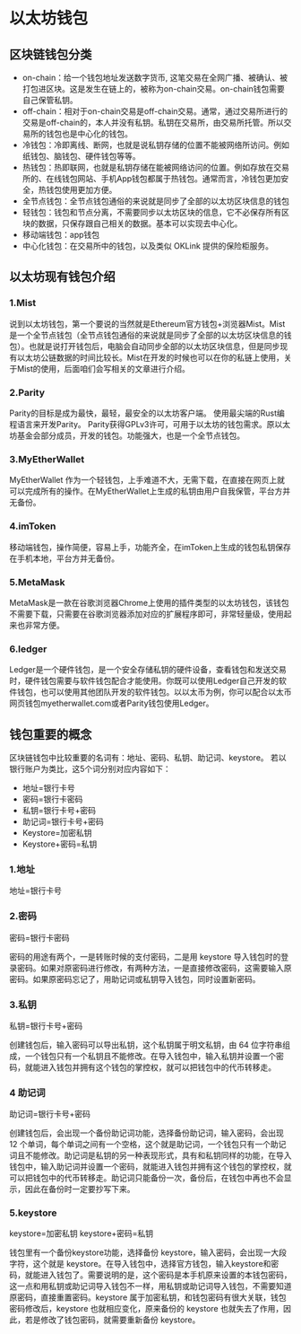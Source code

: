 # 以太坊钱包

## 区块链钱包分类

* on-chain：给一个钱包地址发送数字货币, 这笔交易在全网广播、被确认、被打包进区块。这是发生在链上的，被称为on-chain交易。on-chain钱包需要自己保管私钥。
* off-chain：相对于on-chain交易是off-chain交易。通常，通过交易所进行的交易是off-chain的，本人并没有私钥。私钥在交易所，由交易所托管。所以交易所的钱包也是中心化的钱包。
* 冷钱包：冷即离线、断网，也就是说私钥存储的位置不能被网络所访问。例如纸钱包、脑钱包、硬件钱包等等。
* 热钱包：热即联网，也就是私钥存储在能被网络访问的位置。例如存放在交易所的、在线钱包网站、手机App钱包都属于热钱包。通常而言，冷钱包更加安全，热钱包使用更加方便。
* 全节点钱包：全节点钱包通俗的来说就是同步了全部的以太坊区块信息的钱包
* 轻钱包：钱包和节点分离，不需要同步以太坊区块的信息，它不必保存所有区块的数据，只保存跟自己相关的数据。基本可以实现去中心化。
* 移动端钱包：app钱包
* 中心化钱包：在交易所中的钱包，以及类似 OKLink 提供的保险柜服务。

## 以太坊现有钱包介绍

### 1.Mist

说到以太坊钱包，第一个要说的当然就是Ethereum官方钱包+浏览器Mist。Mist是一个全节点钱包（全节点钱包通俗的来说就是同步了全部的以太坊区块信息的钱包）。也就是说打开钱包后，电脑会自动同步全部的以太坊区块信息，但是同步现有以太坊公链数据的时间比较长。Mist在开发的时候也可以在你的私链上使用，关于Mist的使用，后面咱们会写相关的文章进行介绍。

### 2.Parity

Parity的目标是成为最快，最轻，最安全的以太坊客户端。 使用最尖端的Rust编程语言来开发Parity。 Parity获得GPLv3许可，可用于以太坊的钱包需求。原以太坊基金会部分成员，开发的钱包。功能强大，也是一个全节点钱包。

### 3.MyEtherWallet

MyEtherWallet 作为一个轻钱包，上手难道不大，无需下载，在直接在网页上就可以完成所有的操作。在MyEtherWallet上生成的私钥由用户自我保管，平台方并无备份。

### 4.imToken

移动端钱包，操作简便，容易上手，功能齐全，在imToken上生成的钱包私钥保存在手机本地，平台方并无备份。

### 5.MetaMask

MetaMask是一款在谷歌浏览器Chrome上使用的插件类型的以太坊钱包，该钱包不需要下载，只需要在谷歌浏览器添加对应的扩展程序即可，非常轻量级，使用起来也非常方便。

### 6.ledger

Ledger是一个硬件钱包，是一个安全存储私钥的硬件设备，查看钱包和发送交易时，硬件钱包需要与软件钱包配合才能使用。你既可以使用Ledger自己开发的软件钱包，也可以使用其他团队开发的软件钱包。以以太币为例，你可以配合以太币网页钱包myetherwallet.com或者Parity钱包使用Ledger。

## 钱包重要的概念

区块链钱包中比较重要的名词有：地址、密码、私钥、助记词、keystore。
若以银行账户为类比，这5个词分别对应内容如下：

* 地址=银行卡号
* 密码=银行卡密码
* 私钥=银行卡号+密码
* 助记词=银行卡号+密码
* Keystore=加密私钥
* Keystore+密码=私钥

### 1.地址

地址=银行卡号

### 2.密码

密码=银行卡密码

密码的用途有两个，一是转账时候的支付密码，二是用 keystore 导入钱包时的登录密码。如果对原密码进行修改，有两种方法，一是直接修改密码，这需要输入原密码。如果原密码忘记了，用助记词或私钥导入钱包，同时设置新密码。

### 3.私钥

私钥=银行卡号+密码

创建钱包后，输入密码可以导出私钥，这个私钥属于明文私钥，由 64 位字符串组成，一个钱包只有一个私钥且不能修改。在导入钱包中，输入私钥并设置一个密码，就能进入钱包并拥有这个钱包的掌控权，就可以把钱包中的代币转移走。

### 4 助记词

助记词=银行卡号+密码

创建钱包后，会出现一个备份助记词功能，选择备份助记词，输入密码，会出现 12 个单词，每个单词之间有一个空格，这个就是助记词，一个钱包只有一个助记词且不能修改。助记词是私钥的另一种表现形式，具有和私钥同样的功能，在导入钱包中，输入助记词并设置一个密码，就能进入钱包并拥有这个钱包的掌控权，就可以把钱包中的代币转移走。助记词只能备份一次，备份后，在钱包中再也不会显示，因此在备份时一定要抄写下来。

### 5.keystore

keystore=加密私钥
keystore+密码=私钥

钱包里有一个备份keystore功能，选择备份 keystore，输入密码，会出现一大段字符，这个就是 keystore。在导入钱包中，选择官方钱包，输入keystore和密码，就能进入钱包了。需要说明的是，这个密码是本手机原来设置的本钱包密码， 这一点和用私钥或助记词导入钱包不一样，用私钥或助记词导入钱包，不需要知道原密码，直接重置密码。keystore 属于加密私钥，和钱包密码有很大关联，钱包密码修改后，keystore 也就相应变化，原来备份的 keystore 也就失去了作用，因此，若是修改了钱包密码，就需要重新备份 keystore。

